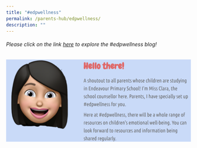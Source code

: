 ```yaml
---
title: "#edpwellness"
permalink: /parents-hub/edpwellness/
description: ""
---
```



###### Please click on the link [here](https://sites.google.com/moe.edu.sg/edpwellness/emotions-management) to explore the #edpwellness blog!

![](/images/edpwellness.png)